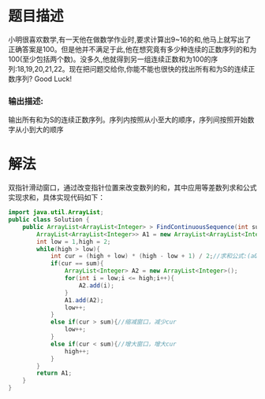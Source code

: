 # 题目描述
小明很喜欢数学,有一天他在做数学作业时,要求计算出9~16的和,他马上就写出了正确答案是100。但是他并不满足于此,他在想究竟有多少种连续的正数序列的和为100(至少包括两个数)。没多久,他就得到另一组连续正数和为100的序列:18,19,20,21,22。现在把问题交给你,你能不能也很快的找出所有和为S的连续正数序列? Good Luck!

### 输出描述:
输出所有和为S的连续正数序列。序列内按照从小至大的顺序，序列间按照开始数字从小到大的顺序

# 解法
双指针滑动窗口，通过改变指针位置来改变数列的和，其中应用等差数列求和公式实现求和，具体实现代码如下：

```java
import java.util.ArrayList;
public class Solution {
    public ArrayList<ArrayList<Integer> > FindContinuousSequence(int sum) {
        ArrayList<ArrayList<Integer>> A1 = new ArrayList<ArrayList<Integer>>();
        int low = 1,high = 2;
        while(high > low){
            int cur = (high + low) * (high - low + 1) / 2;//求和公式:(a0+an)*n/2
            if(cur == sum){
                ArrayList<Integer> A2 = new ArrayList<Integer>();                
                for(int i = low;i <= high;i++){
                    A2.add(i);
                }
                A1.add(A2);
                low++;
            }
            else if(cur > sum){//缩减窗口，减少cur
                low++;
            }
            else if(cur < sum){//增大窗口，增大cur
                high++;
            }            
        }
        return A1;
    }
}
```
